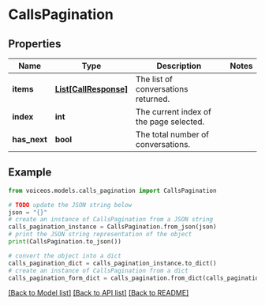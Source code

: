 # CallsPagination


## Properties

Name | Type | Description | Notes
------------ | ------------- | ------------- | -------------
**items** | [**List[CallResponse]**](CallResponse.md) | The list of conversations returned. | 
**index** | **int** | The current index of the page selected. | 
**has_next** | **bool** | The total number of conversations. | 

## Example

```python
from voiceos.models.calls_pagination import CallsPagination

# TODO update the JSON string below
json = "{}"
# create an instance of CallsPagination from a JSON string
calls_pagination_instance = CallsPagination.from_json(json)
# print the JSON string representation of the object
print(CallsPagination.to_json())

# convert the object into a dict
calls_pagination_dict = calls_pagination_instance.to_dict()
# create an instance of CallsPagination from a dict
calls_pagination_form_dict = calls_pagination.from_dict(calls_pagination_dict)
```
[[Back to Model list]](../README.md#documentation-for-models) [[Back to API list]](../README.md#documentation-for-api-endpoints) [[Back to README]](../README.md)


